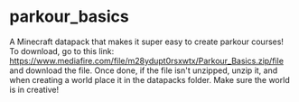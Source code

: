 # parkour_basics
A Minecraft datapack that makes it super easy to create parkour courses! To download, go to this link: 
https://www.mediafire.com/file/m28ydupt0rsxwtx/Parkour_Basics.zip/file
and download the file. Once done, if the file isn't unzipped, unzip it, and when creating a world place it in the datapacks folder. Make sure the world is in creative!
